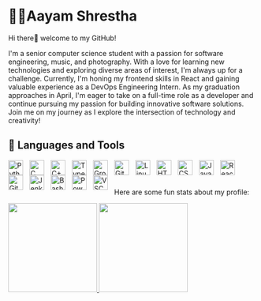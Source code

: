 # 🚵‍♂️Aayam Shrestha 

Hi there👋 welcome to my GitHub!

I'm a senior computer science student with a passion for software engineering, music, and photography. With a love for learning new technologies and exploring diverse areas of interest, I'm always up for a challenge. Currently, I'm honing my frontend skills in React and gaining valuable experience as a DevOps Engineering Intern. As my graduation approaches in April, I'm eager to take on a full-time role as a developer and continue pursuing my passion for building innovative software solutions. Join me on my journey as I explore the intersection of technology and creativity!


## 🧰 Languages and Tools
<img align="left" alt="Python" width="30px" style="padding-right:10px;" src="https://cdn.jsdelivr.net/gh/devicons/devicon/icons/python/python-plain.svg" />
<img align="left" alt="C" width="30px" style="padding-right:10px;" src="https://cdn.jsdelivr.net/gh/devicons/devicon/icons/c/c-line.svg" />
<img align="left" alt="C++" width="30px" style="padding-right:10px;" src="https://cdn.jsdelivr.net/gh/devicons/devicon/icons/cplusplus/cplusplus-line.svg" />
<img align="left" alt="TypeScript" width="30px" style="padding-right:10px;" src="https://cdn.jsdelivr.net/gh/devicons/devicon/icons/typescript/typescript-plain.svg" />
<img align="left" alt="Groovy" width="30px" style="padding-right:10px;" src="https://cdn.jsdelivr.net/gh/devicons/devicon/icons/groovy/groovy-original.svg"/>
<img align="left" alt="Git" width="30px" style="padding-right:10px;" src="https://cdn.jsdelivr.net/gh/devicons/devicon/icons/git/git-original.svg" />
<img align="left" alt="Linux" width="30px" style="padding-right:10px;" src="https://cdn.jsdelivr.net/gh/devicons/devicon/icons/linux/linux-original.svg" />
<img align="left" alt="HTML" width="30px" style="padding-right:10px;" src="https://cdn.jsdelivr.net/gh/devicons/devicon/icons/html5/html5-plain.svg" />
<img align="left" alt="CSS" width="30px" style="padding-right:10px;" src="https://cdn.jsdelivr.net/gh/devicons/devicon/icons/css3/css3-plain.svg" />
<img align="left" alt="JavaScript" width="30px" style="padding-right:10px;" src="https://cdn.jsdelivr.net/gh/devicons/devicon/icons/javascript/javascript-plain.svg" />
<img align="left" alt="React" width="30px" style="padding-right:10px;" src="https://cdn.jsdelivr.net/gh/devicons/devicon/icons/react/react-original.svg" />
<img align="left" alt="GitHub" width="30px" style="padding-right:10px;" src="https://cdn.jsdelivr.net/gh/devicons/devicon/icons/github/github-original.svg" />
<img align="left" alt="Jenkins" width="30px" style="padding-right:10px;" src="https://cdn.jsdelivr.net/gh/devicons/devicon/icons/jenkins/jenkins-original.svg" />
<img align="left" alt="Bash" width="30px" style="padding-right:10px;" src="https://cdn.jsdelivr.net/gh/devicons/devicon/icons/bash/bash-original.svg" />
<img align="left" alt="PowerShell" width="30px" style="padding-right:10px;" src="https://learn.microsoft.com/en-us/powershell/media/index/powershell_128.svg" />
<img align="left" alt="VSCode" width="30px" style="padding-right:10px;" src="https://cdn.jsdelivr.net/gh/devicons/devicon/icons/vscode/vscode-original.svg" />
<br />

#

Here are some fun stats about my profile:

<a href="https://github.com/aayam-shrestha">
  <img height="180em" src="https://github-readme-stats.vercel.app/api?username=aayam-shrestha&hide=stars&count_private=true&theme=tokyonight&show_icons=true" />
  <img height="180em" src="https://github-readme-stats.vercel.app/api/top-langs/?username=aayam-shrestha&hide_progress=true&theme=tokyonight&layout=compact" />
</a>
